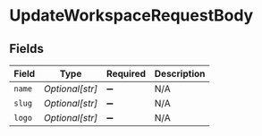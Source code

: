 # UpdateWorkspaceRequestBody


## Fields

| Field              | Type               | Required           | Description        |
| ------------------ | ------------------ | ------------------ | ------------------ |
| `name`             | *Optional[str]*    | :heavy_minus_sign: | N/A                |
| `slug`             | *Optional[str]*    | :heavy_minus_sign: | N/A                |
| `logo`             | *Optional[str]*    | :heavy_minus_sign: | N/A                |